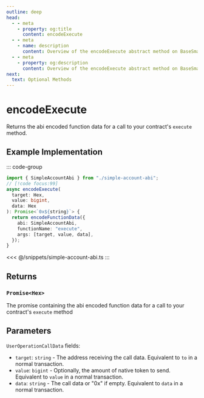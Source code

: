 ```yaml
---
outline: deep
head:
  - - meta
    - property: og:title
      content: encodeExecute
  - - meta
    - name: description
      content: Overview of the encodeExecute abstract method on BaseSmartContractAccount
  - - meta
    - property: og:description
      content: Overview of the encodeExecute abstract method on BaseSmartContractAccount
next:
  text: Optional Methods
---
```


# encodeExecute

Returns the abi encoded function data for a call to your contract's `execute` method.

## Example Implementation

::: code-group

```ts [example.ts]
import { SimpleAccountAbi } from "./simple-account-abi";
// [!code focus:99]
async encodeExecute(
  target: Hex,
  value: bigint,
  data: Hex
): Promise<`0x${string}`> {
  return encodeFunctionData({
    abi: SimpleAccountAbi,
    functionName: "execute",
    args: [target, value, data],
  });
}
```

<<< @/snippets/simple-account-abi.ts
:::

## Returns

### `Promise<Hex>`

The promise containing the abi encoded function data for a call to your contract's `execute` method

## Parameters

`UserOperationCallData` fields:

- `target`: `string` - The address receiving the call data. Equivalent to `to` in a normal transaction.
- `value`: `bigint` - Optionally, the amount of native token to send. Equivalent to `value` in a normal transaction.
- `data`: `string` - The call data or "0x" if empty. Equivalent to `data` in a normal transaction.
